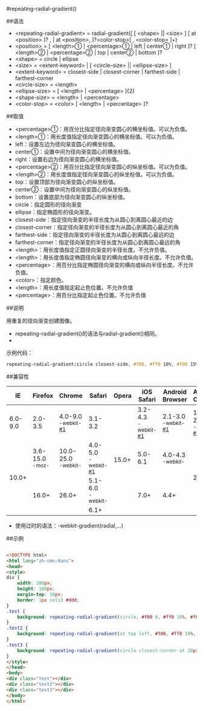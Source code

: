 #repeating-radial-gradient()

##语法

- &lt;repeating-radial-gradient&gt; = radial-gradient([ [ &lt;shape&gt; || &lt;size&gt; ] [ at &lt;position&gt; ]? , | at &lt;position&gt;, ]?&lt;color-stop&gt;[ , &lt;color-stop&gt; ]+)
- &lt;position&gt; = [ &lt;length&gt;① | &lt;percentage&gt;① | left | center① | right ]? [ &lt;length&gt;② | &lt;percentage&gt;② | top | center② | bottom ]?
- &lt;shape&gt; = circle | ellipse
- &lt;size&gt; = &lt;extent-keyword&gt; | [ &lt;circle-size&gt; || &lt;ellipse-size&gt; ]
- &lt;extent-keyword&gt; = closest-side | closest-corner | farthest-side | farthest-corner
- &lt;circle-size&gt; = &lt;length&gt;
- &lt;ellipse-size&gt; = [ &lt;length&gt; | &lt;percentage&gt; ]{2}
- &lt;shape-size&gt; = &lt;length&gt; | &lt;percentage&gt;
- &lt;color-stop&gt; = &lt;color&gt; [ &lt;length&gt; | &lt;percentage&gt; ]?


##取值

- &lt;percentage&gt;①：用百分比指定径向渐变圆心的横坐标值。可以为负值。
- &lt;length&gt;①：用长度值指定径向渐变圆心的横坐标值。可以为负值。
- left：设置左边为径向渐变圆心的横坐标值。
- center①：设置中间为径向渐变圆心的横坐标值。
- right：设置右边为径向渐变圆心的横坐标值。
- &lt;percentage&gt;②：用百分比指定径向渐变圆心的纵坐标值。可以为负值。
- &lt;length&gt;②：用长度值指定径向渐变圆心的纵坐标值。可以为负值。
- top：设置顶部为径向渐变圆心的纵坐标值。
- center②：设置中间为径向渐变圆心的纵坐标值。
- bottom：设置底部为径向渐变圆心的纵坐标值。
- circle：指定圆形的径向渐变
- ellipse：指定椭圆形的径向渐变。
- closest-side：指定径向渐变的半径长度为从圆心到离圆心最近的边
- closest-corner：指定径向渐变的半径长度为从圆心到离圆心最近的角
- farthest-side：指定径向渐变的半径长度为从圆心到离圆心最远的边
- farthest-corner：指定径向渐变的半径长度为从圆心到离圆心最远的角
- &lt;length&gt;：用长度值指定正圆径向渐变的半径长度。不允许负值。
- &lt;length&gt;：用长度值指定椭圆径向渐变的横向或纵向半径长度。不允许负值。
- &lt;percentage&gt;：用百分比指定椭圆径向渐变的横向或纵向半径长度。不允许负值。
- &lt;color&gt;：指定颜色。
- &lt;length&gt;：用长度值指定起止色位置。不允许负值
- &lt;percentage&gt;：用百分比指定起止色位置。不允许负值


##说明

用重复的径向渐变创建图像。

- repeating-radial-gradient()的语法与radial-gradient()相同。
-


示例代码：

```css
repeating-radial-gradient(circle closest-side, #f00, #ff0 10%, #f00 15%);
```

##兼容性


<table class="compatible">
<thead>
	<tr>
		<th>IE</th>
		<th>Firefox</th>
		<th>Chrome</th>
		<th>Safari</th>
		<th>Opera</th>
		<th>iOS Safari</th>
		<th>Android Browser</th>
		<th>Android Chrome</th>
	</tr>
</thead>
<tbody>
	<tr>
		<td class="unsupport">6.0-9.0</td>
		<td class="unsupport">2.0-3.5</td>
		<td class="partsupport">4.0-9.0<br><sup class="fix">-webkit-</sup> <sup><a href="#support1">#1</a></sup></td>
		<td class="unsupport">3.1-3.2</td>
		<td class="support" rowspan="4">15.0+</td>
		<td class="partsupport">3.2-4.3<br><sup class="fix">-webkit-</sup> <sup><a href="#support1">#1</a></sup></td>
		<td class="partsupport">2.1-3.0<br><sup class="fix">-webkit-</sup> <sup><a href="#support1">#1</a></sup></td>
		<td class="support">10.0-25.0<br><sup class="fix">-webkit-</sup> <sup><a href="#support1">#1</a></sup></td>
	</tr>
	<tr>
		<td class="support" rowspan="3">10.0+</td>
		<td class="support">3.6-15.0<br><sup class="fix">-moz-</sup></td>
		<td class="support">10.0-25.0<br><sup class="fix">-webkit-</sup></td>
		<td class="partsupport">4.0-5.0<br><sup class="fix">-webkit-</sup> <sup><a href="#support1">#1</a></sup></td>
		<td class="support">5.0-6.1</td>
		<td class="support">4.0-4.3<br><sup class="fix">-webkit-</sup></td>
		<td class="support" rowspan="3">26.0+</td>
	</tr>
	<tr>
		<td class="support" rowspan="2">16.0+</td>
		<td class="support" rowspan="2">26.0+</td>
		<td class="support">5.1-6.0<br><sup class="fix">-webkit-</sup></td>
		<td class="support" rowspan="2">7.0+</td>
		<td class="support" rowspan="2">4.4+</td>
	</tr>
	<tr>
		<td class="support">6.1+</td>
	</tr>
</tbody>
</table>


- 使用过时的语法：-webkit-gradient(radial,…)


##示例

```html

<!DOCTYPE html>
<html lang="zh-cmn-Hans">
<head>
<style>
div {
	width: 200px;
	height: 100px;
	margin-top: 10px;
	border: 1px solid #ddd;
}
.test {
	background: repeating-radial-gradient(circle, #f00 0, #ff0 10%, #f00 15%);
}
.test2 {
	background: repeating-radial-gradient(at top left, #f00, #ff0 10%, #080 15%, #ff0 20%, #f00 25%);
}
.test3 {
	background: repeating-radial-gradient(circle closest-corner at 20px 50px, #f00, #ff0 10%, #080 20%, #ff0 30%, #f00 40%);
}
</style>
</head>
<body>
<div class="test"></div>
<div class="test2"></div>
<div class="test3"></div>
</body>
</html>

```
